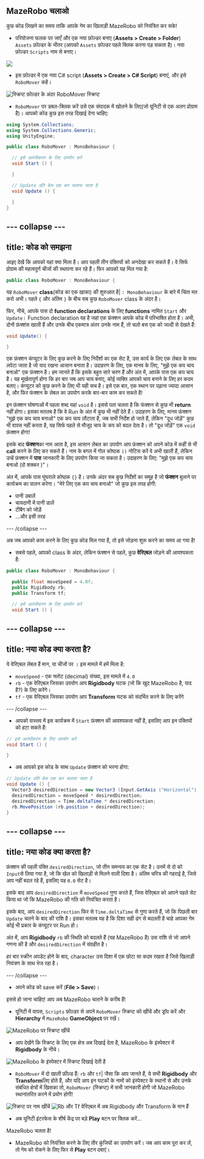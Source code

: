 ## MazeRobo चलाओ

कुछ कोड लिखने का समय ताकि आपके गेम का खिलाड़ी MazeRobo को नियंत्रित कर सके!

+ परियोजना फलक पर जाएँ और एक नया फ़ोल्डर बनाए \(**Assets &gt; Create &gt; Folder**\) `Assets` फ़ोल्डर के भीतर \(आपको `Assets` फ़ोल्डर पहले क्लिक करना पड़ सकता है\)। नया फ़ोल्डर `Scripts` नाम से बनाए।

![](images/step7_ScriptsFolder.png)

+ इस फ़ोल्डर में एक नया C\# script \(**Assets &gt; Create &gt;  C\# Script**\) बनाएं, और इसे `RoboMover` कहें।

![स्क्रिप्ट फ़ोल्डर के अंदर RoboMover स्क्रिप्ट](images/step7_NewScript.png)

+ `RoboMover` पर डबल-क्लिक करें उसे एक संपादक में खोलने के लिए(जो यूनिटी से एक अलग प्रोग्राम है)। आपको कोड कुछ इस तरह दिखाई देना चाहिए:

```cs
using System.Collections;
using System.Collections.Generic;
using UnityEngine;

public class RoboMover : MonoBehaviour {

  // इसे आरंभीकरण के लिए उपयोग करें
  void Start () {

  }

  // Update प्रति फ्रेम एक बार चलाया जाता है
  void Update () {

  }
}
```

--- collapse ---
---
title: कोड को समझना
---
आइए देखें कि आपको यहां क्या मिला है। आप पहली तीन पंक्तियों को अनदेखा कर सकते हैं। वे सिर्फ प्रोग्राम की महत्वपूर्ण चीजों की स्थापना कर रहे हैं। फिर आपको यह मिल गया है:

```cs
public class RoboMover : MonoBehaviour {
```

यह `RoboMover` **class**\(कोड का एक खाका\) की शुरुआत है| `: MonoBehaviour` के बारे में चिंता मत करो अभी। पहले `{` और अंतिम `}` के बीच सब कुछ `RoboMover` class के अंदर है।

फिर, नीचे, आपके पास दो **function declarations** के लिए **functions** नामित `Start` और `Update`। Function declaration वह है जहां एक फ़ंक्शन आपके कोड में परिभाषित होता है। अभी, दोनों फ़ंक्शंस खाली हैं और उनके बीच एकमात्र अंतर उनके नाम हैं, तो चलो बस एक को जल्दी से देखते हैं:

```cs
void Update() {

}
```

एक फ़ंक्शन कंप्यूटर के लिए कुछ करने के लिए निर्देशों का एक सेट है, उस कार्य के लिए एक लेबल के साथ लपेटा जाता है जो याद रखना आसान बनाता है। उदाहरण के लिए, एक मानव के लिए, "मुझे एक कप चाय बनाओ" एक फ़ंक्शन है। हम जानते हैं कि इसके बहुत सारे चरण हैं और अंत में, आपके पास एक कप चाय है। यह मूर्खतापूर्ण होगा कि हर बार जब आप चाय बनाए, कोई व्यक्ति आपको चाय बनाने के लिए हर कदम बताए। कंप्यूटर को कुछ करने के लिए भी यही सच है। इसे एक बार, एक स्थान पर पढ़ाना ज्यादा आसान है, और फिर फंक्शन के लेबल का उपयोग करके बार-बार काम कर सकते है!

इन फ़ंक्शन घोषणाओं में पहला शब्द यहां `void` है। इससे पता चलता है कि फंक्शन से कुछ भी **return** नहीं होगा। इसका मतलब है कि वे Run के अंत में कुछ भी नहीं देते हैं। उदाहरण के लिए, मानव फ़ंक्शन "मुझे एक कप चाय बनाओ" एक कप चाय लौटाता है, जब सभी निर्देश हो जाते हैं, लेकिन "दूध जोड़ें" कुछ भी वापस नहीं करता है, यह सिर्फ पहले से मौजूद चाय के कप को बदल देता है। तो "दूध जोड़ें" एक `void` फ़ंक्शन होगा!

इसके बाद **फंक्शन**का नाम आता है, इस आसान लेबल का उपयोग आप फ़ंक्शन को अपने कोड में कहीं से भी **call** करने के लिए कर सकते हैं। नाम के बगल में गोल कोष्ठक `()` नोटिस करें वे अभी खाली हैं, लेकिन उन्हें फ़ंक्शन में **पास** जानकारी के लिए उपयोग किया जा सकता है। उदाहरण के लिए: "मुझे एक कप चाय बनाओ \(दो शक्कर \)"।

अंत में, आपके पास घुंघराले कोष्ठक `{}` है। उनके अंदर सब कुछ निर्देशों का समूह है जो **फंक्शन** बुलाने पर कार्यक्रम का पालन करेगा। "मेरे लिए एक कप चाय बनाओ" जो कुछ इस तरह होगी:

* पानी उबालें
* चायदानी में पानी डालें
* टीबैग को जोड़ें
* ...और इसी तरह

--- /collapse ---

अब जब आपको काम करने के लिए कुछ कोड मिल गया है, तो इसे जोड़ना शुरू करने का समय आ गया है!

+ सबसे पहले, आपको class के अंदर, लेकिन फंक्शन से पहले, कुछ **वेरिएबल** जोड़ने की आवश्यकता है:

```cs
public class RoboMover : MonoBehaviour {

  public float moveSpeed = 4.0f;
  public Rigidbody rb;
  public Transform tf;

  // इसे आरंभीकरण के लिए उपयोग करें
  void Start () {
```

--- collapse ---
---
title: नया कोड क्या करता है?
---

ये वेरिएबल लेबल हैं मान, या चीजों पर । इस मामले में हमें मिला है:

   * `moveSpeed` - एक फ्लोट \(decimal\) संख्या, इस मामले में `4.0`
   * `rb` - एक वेरिएबल जिसका उपयोग आप **Rigidbody** घटक \(जो कि खुद MazeRobo है, याद है?\) के लिए करेंगे।
   * `tf` - एक वेरिएबल जिसका उपयोग आप **Transform** घटक को संदर्भित करने के लिए करेंगे

--- /collapse ---

+ आपको वास्तव में इस कार्यक्रम में `Start` फ़ंक्शन की आवश्यकता नहीं है, इसलिए आप इन पंक्तियों को हटा सकते हैं:

```cs
// इसे आरंभीकरण के लिए उपयोग करें
void Start () {

}
```

+ अब आपको इस कोड के साथ `Update` फ़ंक्शन को भरना होगा:

```cs
// Update प्रति फ्रेम एक बार चलाया जाता है
void Update () {
  Vector3 desiredDirection = new Vector3 (Input.GetAxis ("Horizontal"), 0.0f, Input.GetAxis ("Vertical"));
  desiredDirection = moveSpeed * desiredDirection;
  desiredDirection = Time.deltaTime * desiredDirection;
  rb.MovePosition (rb.position + desiredDirection);
}
```

--- collapse ---
---
title: नया कोड क्या करता है?
---

फ़ंक्शन की पहली पंक्ति `desiredDirection`, जो तीन समन्वय का एक सेट है। उनमें से दो को `Input`से लिया गया है, जो कि खेल को खिलाड़ी से मिलने वाली दिशा है। अंतिम चरित्र की गहराई है, जिसे आप नहीं बदल रहे हैं, इसलिए यह `0.0` सेट है।

इसके बाद आप `desiredDirection` में `moveSpeed` गुणा करते हैं, जिस वेरिएबल को आपने पहले सेट किया था जो कि MazeRobo की गति को नियंत्रित करता है।

इसके बाद, आप `desiredDirection` फिर से `Time.deltaTime` से गुणा करते हैं, जो कि पिछली बार `Update` चलने के बाद की राशि है। इसका मतलब यह है कि दिशा सही ढंग से बदलती है चाहे आपका गेम कोई भी प्रकार के कंप्यूटर पर Run हो।

अंत में, आप **Rigidbody** `rb` की स्थिति को बदलते हैं (यह MazeRobo है) उस राशि से जो आपने गणना की है और `desiredDirection` में संग्रहीत है।

हर बार स्क्रीन अपडेट होने के बाद, character उस दिशा में एक छोटा सा कदम रखता है जिसे खिलाड़ी नियंत्रण के साथ भेज रहा है।

--- /collapse ---

+ अपने कोड को save करें (**File > Save**)।

इससे हो जाना चाहिए! आप अब MazeRobo चलाने के करीब हैं!

+ यूनिटी में वापस, `Scripts` फ़ोल्डर से अपने `RoboMover` स्क्रिप्ट को खींचें और ड्रॉप करें और **Hierarchy** में `MazeRobo` **GameObject** पर रखें।

![MazeRobo पर स्क्रिप्ट खींचें](images/step7_dragScript.png)

+ आप देखेंगे कि स्क्रिप्ट के लिए एक क्षेत्र अब दिखाई देता है, MazeRobo के इंस्पेक्टर में **Rigidbody** के नीचे।

![MazeRobo के इंस्पेक्टर में स्क्रिप्ट दिखाई देती है](images/MazeRobo_Inspector.png)

+ `RoboMover` में दो खाली फ़ील्ड हैं: `rb` और `tf`| जैसा कि आप जानते हैं, ये सभी **Rigidbody** और **Transform**लिए होते हैं, और यदि आप इन घटकों के नामों को इंस्पेक्टर के स्थानों से और उनके संबंधित क्षेत्रों में खिसका तो, `RoboMover` \(स्क्रिप्ट\) में सभी जानकारी होगी जो MazeRobo स्थानांतरित करने में प्रयोग होगी!

![स्क्रिप्ट पर नाम खींचें](images/step7_DragOntoScript.png) ![Rb और Tf वेरिएबल में अब Rigidbody और Transform के मान हैं](images/Script_Vars.png)

+ अब यूनिटी इंटरफेस के शीर्ष केंद्र पर बड़े **Play** बटन पर क्लिक करें...

MazeRobo चलता है!

+ MazeRobo को नियंत्रित करने के लिए तीर कुंजियों का उपयोग करें। जब आप काम पूरा कर लें, तो गेम को रोकने के लिए फिर से **Play** बटन दबाएं।

